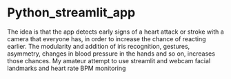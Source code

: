 # Python_streamlit_app
The idea is that the app detects early signs of a heart attack or stroke with a camera that everyone has, in order to increase the chance of reacting earlier. The modularity and addition of iris recognition, gestures, asymmetry, changes in blood pressure in the hands and so on, increases those chances. My amateur attempt to use streamlit and webcam facial landmarks and heart rate BPM monitoring

